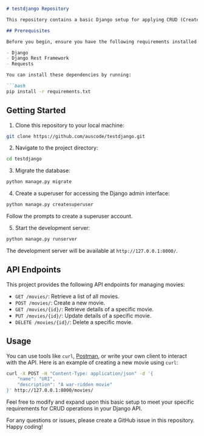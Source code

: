 ```markdown
# testdjango Repository

This repository contains a basic Django setup for applying CRUD (Create, Read, Update, Delete) operations in an API. It uses Django and Django Rest Framework to create a simple API for managing movies. Follow the instructions below to set up and run the project.

## Prerequisites

Before you begin, ensure you have the following requirements installed:

- Django
- Django Rest Framework
- Requests

You can install these dependencies by running:

```bash
pip install -r requirements.txt
```

## Getting Started

1. Clone this repository to your local machine:

```bash
git clone https://github.com/auscode/testdjango.git
```

2. Navigate to the project directory:

```bash
cd testdjango
```

3. Migrate the database:

```bash
python manage.py migrate
```

4. Create a superuser for accessing the Django admin interface:

```bash
python manage.py createsuperuser
```

Follow the prompts to create a superuser account.

5. Start the development server:

```bash
python manage.py runserver
```

The development server will be available at `http://127.0.0.1:8000/`.

## API Endpoints

This project provides the following API endpoints for managing movies:

- `GET /movies/`: Retrieve a list of all movies.
- `POST /movies/`: Create a new movie.
- `GET /movies/{id}/`: Retrieve details of a specific movie.
- `PUT /movies/{id}/`: Update details of a specific movie.
- `DELETE /movies/{id}/`: Delete a specific movie.

## Usage

You can use tools like `curl`, [Postman](https://www.postman.com/), or write your own client to interact with the API. Here is an example of creating a new movie using `curl`:

```bash
curl -X POST -H "Content-Type: application/json" -d '{
    "name": "URI",
    "description": "A war-ridden movie"
}' http://127.0.0.1:8000/movies/
```

Feel free to modify and expand upon this basic setup to meet your specific requirements for CRUD operations in your Django API.

For any questions or issues, please create a GitHub issue in this repository. Happy coding!
